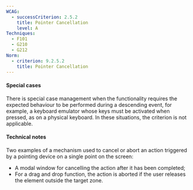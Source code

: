 ```yaml
---
WCAG:
  - successCriterion: 2.5.2
    title: Pointer Cancellation
    level: A
Techniques:
  - F101
  - G210
  - G212
Norm:
  - criterion: 9.2.5.2
    title: Pointer Cancellation
---
```


#### Special cases

There is special case management when the functionality requires the expected behaviour to be performed during a descending event, for example, a keyboard emulator whose keys must be activated when pressed, as on a physical keyboard. In these situations, the criterion is not applicable.

#### Technical notes

Two examples of a mechanism used to cancel or abort an action triggered by a pointing device on a single point on the screen:

- A modal window for cancelling the action after it has been completed;
- For a drag and drop function, the action is aborted if the user releases the element outside the target zone.
